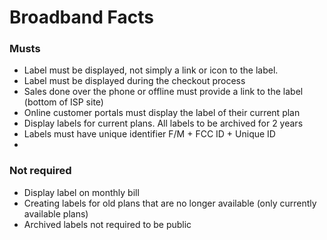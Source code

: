 # Broadband Facts

### Musts
- Label must be displayed, not simply a link or icon to the label.
- Label must be displayed during the checkout process
- Sales done over the phone or offline must provide a link to the label (bottom of ISP site)
- Online customer portals must display the label of their current plan
- Display labels for current plans. All labels to be archived for 2 years
- Labels must have unique identifier F/M + FCC ID + Unique ID
- 

### Not required
- Display label on monthly bill
- Creating labels for old plans that are no longer available (only currently available plans)
- Archived labels not required to be public

